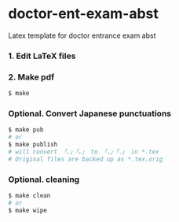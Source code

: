 # doctor-ent-exam-abst

Latex template for doctor entrance exam abst

### 1. Edit LaTeX files

### 2. Make pdf

```bash
$ make
```

### Optional. Convert Japanese punctuations

```bash
$ make pub
# or
$ make publish
# will convert 「、」「。」 to 「，」「．」 in *.tex
# Original files are backed up as *.tex.orig
```

### Optional. cleaning

```bash
$ make clean
# or
$ make wipe
```
